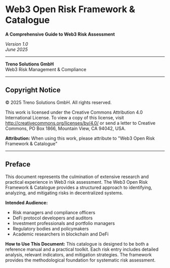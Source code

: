 # Web3 Open Risk Framework & Catalogue

**A Comprehensive Guide to Web3 Risk Assessment**

*Version 1.0*  
*June 2025*

---

**Treno Solutions GmbH**  
Web3 Risk Management & Compliance

---

## Copyright Notice

© 2025 Treno Solutions GmbH. All rights reserved.

This work is licensed under the Creative Commons Attribution 4.0 International License. To view a copy of this license, visit http://creativecommons.org/licenses/by/4.0/ or send a letter to Creative Commons, PO Box 1866, Mountain View, CA 94042, USA.

**Attribution:** When using this work, please attribute to "Web3 Open Risk Framework & Catalogue"

---

## Preface

This document represents the culmination of extensive research and practical experience in Web3 risk assessment. The Web3 Open Risk Framework & Catalogue provides a structured approach to identifying, analyzing, and mitigating risks in decentralized systems.

**Intended Audience:**
- Risk managers and compliance officers
- DeFi protocol developers and auditors
- Investment professionals and portfolio managers
- Regulatory bodies and policymakers
- Academic researchers in blockchain and DeFi

**How to Use This Document:**
This catalogue is designed to be both a reference manual and a practical toolkit. Each risk entry includes detailed analysis, relevant indicators, and mitigation strategies. The framework provides the methodological foundation for systematic risk assessment. 